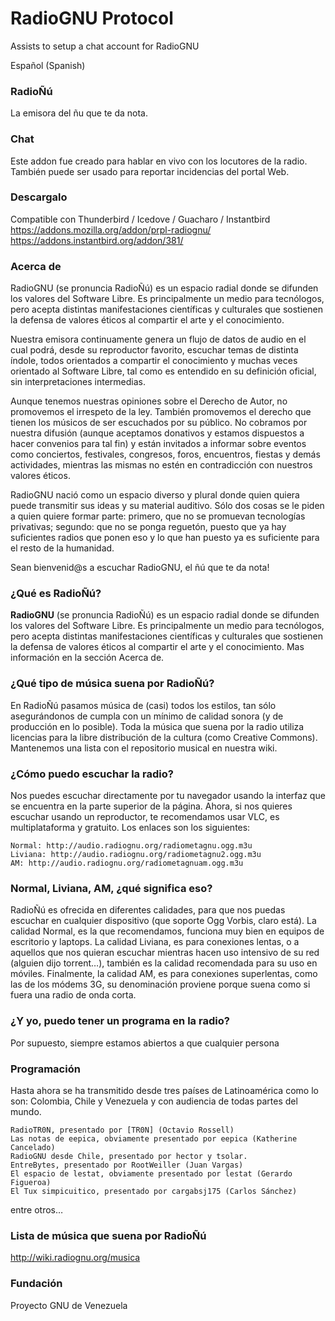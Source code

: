 # RadioGNU Protocol
Assists to setup a chat account for RadioGNU

Español (Spanish)

### RadioÑú
La emisora del ñu que te da nota.

### Chat

Este addon fue creado para hablar en vivo con los locutores de la radio.
También puede ser usado para reportar incidencias del portal Web.

### Descargalo

Compatible con Thunderbird / Icedove / Guacharo / Instantbird <br>
https://addons.mozilla.org/addon/prpl-radiognu/ <br>
https://addons.instantbird.org/addon/381/

### Acerca de

RadioGNU (se pronuncia RadioÑú) es un espacio radial donde se difunden los valores del Software Libre. Es principalmente un medio para tecnólogos, pero acepta distintas manifestaciones científicas y culturales que sostienen la defensa de valores éticos al compartir el arte y el conocimiento.

Nuestra emisora continuamente genera un flujo de datos de audio en el cual podrá, desde su reproductor favorito, escuchar temas de distinta índole, todos orientados a compartir el conocimiento y muchas veces orientado al Software Libre, tal como es entendido en su definición oficial, sin interpretaciones intermedias.

Aunque tenemos nuestras opiniones sobre el Derecho de Autor, no promovemos el irrespeto de la ley. También promovemos el derecho que tienen los músicos de ser escuchados por su público. No cobramos por nuestra difusión (aunque aceptamos donativos y estamos dispuestos a hacer convenios para tal fin) y están invitados a informar sobre eventos como conciertos, festivales, congresos, foros, encuentros, fiestas y demás actividades, mientras las mismas no estén en contradicción con nuestros valores éticos.

RadioGNU nació como un espacio diverso y plural donde quien quiera puede transmitir sus ideas y su material auditivo. Sólo dos cosas se le piden a quien quiere formar parte: primero, que no se promuevan tecnologías privativas; segundo: que no se ponga reguetón, puesto que ya hay suficientes radios que ponen eso y lo que han puesto ya es suficiente para el resto de la humanidad.

Sean bienvenid@s a escuchar RadioGNU, el ñú que te da nota!

### ¿Qué es RadioÑú?

**RadioGNU** (se pronuncia RadioÑú) es un espacio radial donde se difunden los valores del Software Libre. Es principalmente un medio para tecnólogos, pero acepta distintas manifestaciones científicas y culturales que sostienen la defensa de valores éticos al compartir el arte y el conocimiento. Mas información en la sección Acerca de.

### ¿Qué tipo de música suena por RadioÑú?

En RadioÑú pasamos música de (casi) todos los estilos, tan sólo asegurándonos de cumpla con un mínimo de calidad sonora (y de producción en lo posible). Toda la música que suena por la radio utiliza licencias para la libre distribución de la cultura (como Creative Commons). Mantenemos una lista con el repositorio musical en nuestra wiki.

### ¿Cómo puedo escuchar la radio?

Nos puedes escuchar directamente por tu navegador usando la interfaz que se encuentra en la parte superior de la página. Ahora, si nos quieres escuchar usando un reproductor, te recomendamos usar VLC, es multiplataforma y gratuito. Los enlaces son los siguientes:

    Normal: http://audio.radiognu.org/radiometagnu.ogg.m3u
    Liviana: http://audio.radiognu.org/radiometagnu2.ogg.m3u
    AM: http://audio.radiognu.org/radiometagnuam.ogg.m3u

### Normal, Liviana, AM, ¿qué significa eso?

RadioÑú es ofrecida en diferentes calidades, para que nos puedas escuchar en cualquier dispositivo (que soporte Ogg Vorbis, claro está). La calidad Normal, es la que recomendamos, funciona muy bien en equipos de escritorio y laptops. La calidad Liviana, es para conexiones lentas, o a aquellos que nos quieran escuchar mientras hacen uso intensivo de su red (alguien dijo torrent…), también es la calidad recomendada para su uso en móviles. Finalmente, la calidad AM, es para conexiones superlentas, como las de los módems 3G, su denominación proviene porque suena como si fuera una radio de onda corta.

### ¿Y yo, puedo tener un programa en la radio?

Por supuesto, siempre estamos abiertos a que cualquier persona

### Programación

Hasta ahora se ha transmitido desde tres países de Latinoamérica como lo son: Colombia, Chile y Venezuela y con audiencia de todas partes del mundo.

    RadioTR0N, presentado por [TR0N] (Octavio Rossell)
    Las notas de eepica, obviamente presentado por eepica (Katherine Cancelado)
    RadioGNU desde Chile, presentado por hector y tsolar.
    EntreBytes, presentado por RootWeiller (Juan Vargas)
    El espacio de lestat, obviamente presentado por lestat (Gerardo Figueroa)
    El Tux simpicuitico, presentado por cargabsj175 (Carlos Sánchez)

entre otros…

### Lista de música que suena por RadioÑú

http://wiki.radiognu.org/musica

### Fundación
Proyecto GNU de Venezuela